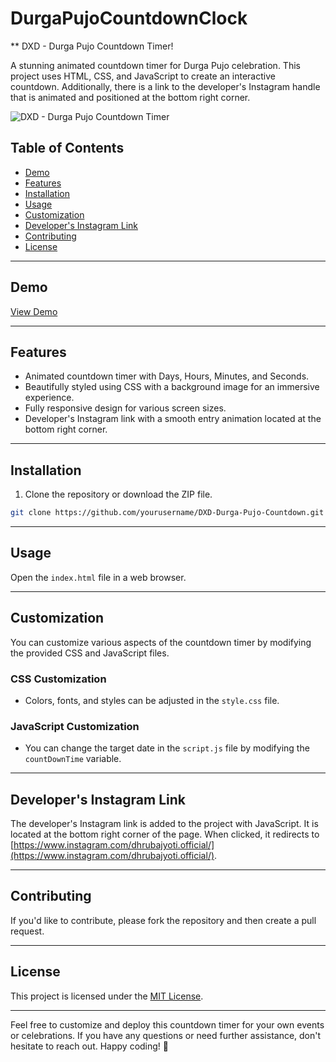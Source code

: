 # DurgaPujoCountdownClock

** DXD - Durga Pujo Countdown Timer!

A stunning animated countdown timer for Durga Pujo celebration. This project uses HTML, CSS, and JavaScript to create an interactive countdown. Additionally, there is a link to the developer's Instagram handle that is animated and positioned at the bottom right corner.

![DXD - Durga Pujo Countdown Timer](path_to_image.png)

## Table of Contents
- [Demo](#demo)
- [Features](#features)
- [Installation](#installation)
- [Usage](#usage)
- [Customization](#customization)
- [Developer's Instagram Link](#developers-instagram-link)
- [Contributing](#contributing)
- [License](#license)

---

## Demo

[View Demo](link_to_demo)

---

## Features

- Animated countdown timer with Days, Hours, Minutes, and Seconds.
- Beautifully styled using CSS with a background image for an immersive experience.
- Fully responsive design for various screen sizes.
- Developer's Instagram link with a smooth entry animation located at the bottom right corner.

---

## Installation

1. Clone the repository or download the ZIP file.

```bash
git clone https://github.com/yourusername/DXD-Durga-Pujo-Countdown.git
```

---

## Usage

Open the `index.html` file in a web browser.

---

## Customization

You can customize various aspects of the countdown timer by modifying the provided CSS and JavaScript files.

### CSS Customization

- Colors, fonts, and styles can be adjusted in the `style.css` file.

### JavaScript Customization

- You can change the target date in the `script.js` file by modifying the `countDownTime` variable.

---

## Developer's Instagram Link

The developer's Instagram link is added to the project with JavaScript. It is located at the bottom right corner of the page. When clicked, it redirects to [https://www.instagram.com/dhrubajyoti.official/](https://www.instagram.com/dhrubajyoti.official/).

---

## Contributing

If you'd like to contribute, please fork the repository and then create a pull request.

---

## License

This project is licensed under the [MIT License](LICENSE).

---

Feel free to customize and deploy this countdown timer for your own events or celebrations. If you have any questions or need further assistance, don't hesitate to reach out. Happy coding! 🎉

